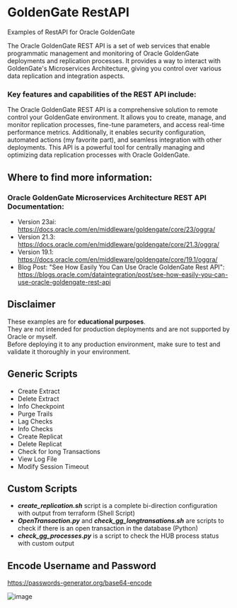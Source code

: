 # GoldenGate RestAPI
Examples of RestAPI for Oracle GoldenGate 

The Oracle GoldenGate REST API is a set of web services that enable programmatic management and monitoring of Oracle GoldenGate deployments and replication processes.
It provides a way to interact with GoldenGate's Microservices Architecture, giving you control over various data replication and integration aspects.

### Key features and capabilities of the REST API include:

The Oracle GoldenGate REST API is a comprehensive solution to remote control your GoldenGate environment. It allows you to create, manage, and monitor replication processes, fine-tune parameters, and access real-time performance metrics. Additionally, it enables security configuration, automated actions (my favorite part), and seamless integration with other deployments. This API is a powerful tool for centrally managing and optimizing data replication processes with Oracle GoldenGate.

## Where to find more information:

### Oracle GoldenGate Microservices Architecture REST API Documentation:
* Version 23ai: https://docs.oracle.com/en/middleware/goldengate/core/23/oggra/ 
* Version 21.3: https://docs.oracle.com/en/middleware/goldengate/core/21.3/oggra/ 
* Version 19.1: https://docs.oracle.com/en/middleware/goldengate/core/19.1/oggra/ 
* Blog Post: "See How Easily You Can Use Oracle GoldenGate Rest API": \
  https://blogs.oracle.com/dataintegration/post/see-how-easily-you-can-use-oracle-goldengate-rest-api

## Disclaimer 
These examples are for **educational purposes**. \
They are not intended for production deployments and are not supported by Oracle or myself.  \
Before deploying it to any production environment, make sure to test and validate it thoroughly in your environment.

## Generic Scripts
* Create Extract
* Delete Extract
* Info Checkpoint
* Purge Trails
* Lag Checks
* Info Checks
* Create Replicat
* Delete Replicat
* Check for long Transactions
* View Log File
* Modify Session Timeout

## Custom Scripts
* ***create_replication.sh*** script is a complete bi-direction configuration with output from terraform (Shell Script)
* ***OpenTransaction.py*** and ***check_gg_longtransations.sh*** are scripts to check if there is an open transaction in the database (Python)
* ***check_gg_processes.py*** is a script to check the HUB process status with custom output

## Encode Username and Password
https://passwords-generator.org/base64-encode

![image](https://github.com/user-attachments/assets/3610e5e5-6ae6-4e91-b515-d77b9e24ce93)



